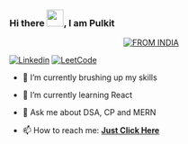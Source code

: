 ### Hi there <img src="https://raw.githubusercontent.com/MartinHeinz/MartinHeinz/master/wave.gif" width="30px">, I am Pulkit

<p align="center">
<a href="#"><img title="FROM INDIA" src="https://img.shields.io/badge/FROM-INDIA-green?colorA=%23FF9933&colorB=%23138808&style=for-the-badge"></a>
</p>



<!-- **Dheeraj13042002/Dheeraj13042002** is a ✨ _special_ ✨ repository because its `README.md` (this file) appears on your GitHub profile. -->

[![Linkedin](https://img.shields.io/badge/Pulkit-black?style=flat&logo=Linkedin&logoColor=blue&link=https://www.linkedin.com/in/pulkit-upadhyay-6406bb178/)](https://www.linkedin.com/in/pulkit-upadhyay-6406bb178/)
[![LeetCode](https://img.shields.io/badge/dynamic/json?style=plastic&labelColor=black&color=%23ffa116&label=Solved&query=solvedOverTotal&url=https%3A%2F%2Fleetcode-badge.vercel.app%2Fapi%2Fusers%2Fpulkitupadhyay16&logo=leetcode&logoColor=yellow)](https://leetcode.com/pulkitupadhyay16/)



<!-- Here are some ideas to get you started: -->

- 🔭 I’m currently brushing up my skills

- 🌱 I’m currently learning React

- 💬 Ask me about DSA, CP and MERN 

- 📫 How to reach me:  <a href="mailto:pulkitu71@gmail.com"><b>Just Click Here</b></a>
